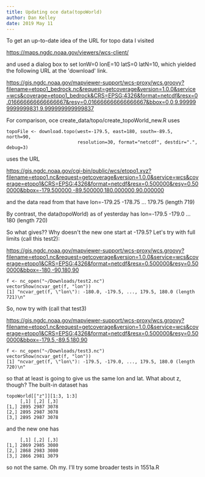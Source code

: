```yaml
---
title: Updating oce data(topoWorld)
author: Dan Kelley
date: 2019 May 11
---
```


To get an up-to-date idea of the URL for topo data I visited

https://maps.ngdc.noaa.gov/viewers/wcs-client/

and used a dialog box to set lonW=0 lonE=10 latS=0 latN=10, which yielded the following URL at the 'download' link.

https://gis.ngdc.noaa.gov/mapviewer-support/wcs-proxy/wcs.groovy?filename=etopo1_bedrock.nc&request=getcoverage&version=1.0.0&service=wcs&coverage=etopo1_bedrock&CRS=EPSG:4326&format=netcdf&resx=0.016666666666666667&resy=0.016666666666666667&bbox=0,0,9.999999999999831,9.999999999999837

For comparison, oce create_data/topo/create_topoWorld_new.R uses

```
topoFile <- download.topo(west=-179.5, east=180, south=-89.5, north=90,
                          resolution=30, format="netcdf", destdir=".", debug=3)
```
uses the URL

https://gis.ngdc.noaa.gov/cgi-bin/public/wcs/etopo1.xyz?filename=etopo1.nc&request=getcoverage&version=1.0.0&service=wcs&coverage=etopo1&CRS=EPSG:4326&format=netcdf&resx=0.500000&resy=0.500000&bbox=-179.500000,-89.500000,180.000000,90.000000

and the data read from that have lon=-179.25 -178.75 ... 179.75 (length 719)

By contrast, the data(topoWorld) as of yesterday has lon=-179.5 -179.0 ... 180 (length 720)

So what gives?? Why doesn't the new one start at -179.5?  Let's try with full limits (call this test2):

https://gis.ngdc.noaa.gov/mapviewer-support/wcs-proxy/wcs.groovy?filename=etopo1.nc&request=getcoverage&version=1.0.0&service=wcs&coverage=etopo1&CRS=EPSG:4326&format=netcdf&resx=0.500000&resy=0.500000&bbox=-180,-90,180,90

```
f <- nc_open("~/Downloads/test2.nc")
vectorShow(ncvar_get(f, "lon"))
[1] "ncvar_get(f, \"lon\"): -180.0, -179.5, ..., 179.5, 180.0 (length 721)\n"
```

So, now try with (call that test3)

https://gis.ngdc.noaa.gov/mapviewer-support/wcs-proxy/wcs.groovy?filename=etopo1.nc&request=getcoverage&version=1.0.0&service=wcs&coverage=etopo1&CRS=EPSG:4326&format=netcdf&resx=0.500000&resy=0.500000&bbox=-179.5,-89.5,180,90


```
f <- nc_open("~/Downloads/test3.nc")
vectorShow(ncvar_get(f, "lon"))
[1] "ncvar_get(f, \"lon\"): -179.5, -179.0, ..., 179.5, 180.0 (length 720)\n"
```

so that at least is going to give us the same lon and lat. What about z, though? The built-in dataset has
```
topoWorld[["z"]][1:3, 1:3]
     [,1] [,2] [,3]
[1,] 2895 2987 3078
[2,] 2895 2987 3078
[3,] 2895 2987 3078
```
and the new one has
```
     [,1] [,2] [,3]
[1,] 2869 2985 3080
[2,] 2868 2983 3080
[3,] 2866 2981 3079
```

so not the same. Oh my. I'll try some broader tests in 1551a.R

